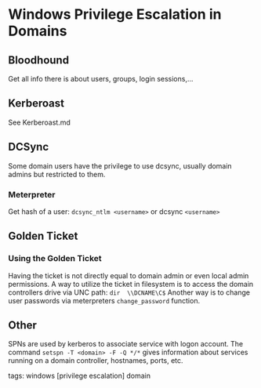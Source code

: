 # Windows Privilege Escalation in Domains

## Bloodhound

Get all info there is about users, groups, login sessions,...

## Kerberoast

See Kerberoast.md

## DCSync

Some domain users have the privilege to use dcsync, usually domain admins but restricted to them.

### Meterpreter

Get hash of a user:
`dcsync_ntlm <username>` or dcsync `<username>`

## Golden Ticket

### Using the Golden Ticket

Having the ticket is not directly equal to domain admin or even local admin permissions. A way to utilize the ticket in filesystem is to access the domain controllers drive via UNC path:
`dir  \\DCNAME\C$`
Another way is to change user passwords via meterpreters `change_password` function.


## Other

SPNs are used by kerberos to associate service with logon account. The command `setspn -T <domain> -F -Q */*` gives information about services running on a domain controller, hostnames, ports, etc.


tags: windows [privilege escalation] domain
